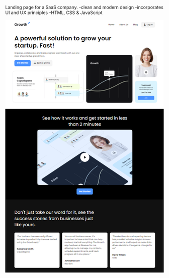 Landing page for a SaaS company.
-clean and modern design
-incorporates UI and UX principles
-HTML, CSS & JavaScript

![Screenshot of landing page.](images/screen.png)
